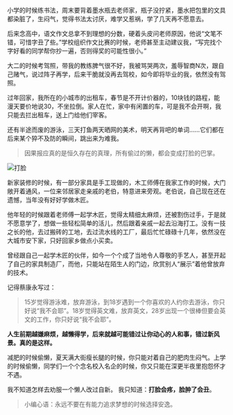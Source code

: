 小学的时候练书法，周末要背着墨水瓶去老师家，瓶子没拧紧，墨水把包里的文具都染脏了，生闷气，觉得书法太讨厌，难学又惹祸，学了几天再不愿意去。

后来念高中，语文作文总拿不到理想的分数，硬着头皮问老师原因，他说“文笔不错，可惜字丑了些。”学校组织作文比赛的时候，老师甚至主动建议我，“写完找个字好看的同学帮你抄一遍，否则得奖的可能性很小。”

大二的时候考驾照，带我的教练脾气很不好，我被骂哭两次，羞辱智商N次，跟自己赌气，说过阵子再学，后来干脆就没再去驾校，如今即将毕业的我，依然没有驾照。

过年回家，我所在的小城市的出租车，春节是不开计价器的，10块钱的路程，能漫天要价地说30，不坐拉倒。家人在忙，家中有闲置的车，可是我不会开啊，我只能去拦出租车，送上门给他们宰客。

还有半途而废的游泳，三天打鱼两天晒网的美术，明天再背吧的单词……它们都在后来某个猝不及防的瞬间，跳出来为难我。

> 因果报应真的是恒久存在的真理，所有偷过的懒，都会变成打脸的巴掌。

![打脸](http://oo5edb6t9.bkt.clouddn.com/14918118462748.jpg)

新家装修的时候，有一部分家具是手工现做的，木工师傅在我家工作的时候，大门敞开着通风，一位来邻居家走亲戚的老伯，特意进来旁观。老伯说，自己现在还在遗憾，当年没有好好学做木匠。

他年轻的时候跟着老师傅一起学木匠，觉得太精细太麻烦，还被割伤过手，于是就不愿意学了，想做一些轻松简单的活儿，然后跟着亲戚一起去沿海打工。没有一技之长的他，去过搬砖的工地，去过流水线的工厂，最后忙忙碌碌十几年，依然没在大城市安下家，只好回家乡做点小买卖。

曾经跟自己一起学木匠的伙伴，如今一个个成了当地令人尊敬的手艺人，甚至开起了自己的家具制造厂，而他，只能站在陌生人的门边，欣赏别人“展示”着他曾放弃的技术。

记得蔡康永写过：

> 15岁觉得游泳难，放弃游泳，到18岁遇到一个你喜欢的人约你去游泳，你只好说“我不会耶”。18岁觉得英文难，放弃英文，28岁出现一个很棒但要会英文的工作，你只好说“我不会耶”。

**人生前期越嫌麻烦，越懒得学，后来就越可能错过让你动心的人和事，错过新风景。真的是这样。**

减肥的时候偷懒，夏天满大街瘦长腿的时候，你只能对着自己的肥肉生闷气。上学的时候偷懒，同学们一个个念名校入名企的时候，你又只能在深更半夜里抱怨怀才不遇。

我不知道怎样去劝服一个懒人改过自新。 我只知道：**打脸会疼，脸肿了会丑**。

> 小编心语：永远不要在有能力追求梦想的时候选择安逸。

